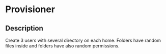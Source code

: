 # Provisioner

## Description

  Create 3 users with several directory on each home.
  Folders have random files inside
  and folders have also random permissions.
